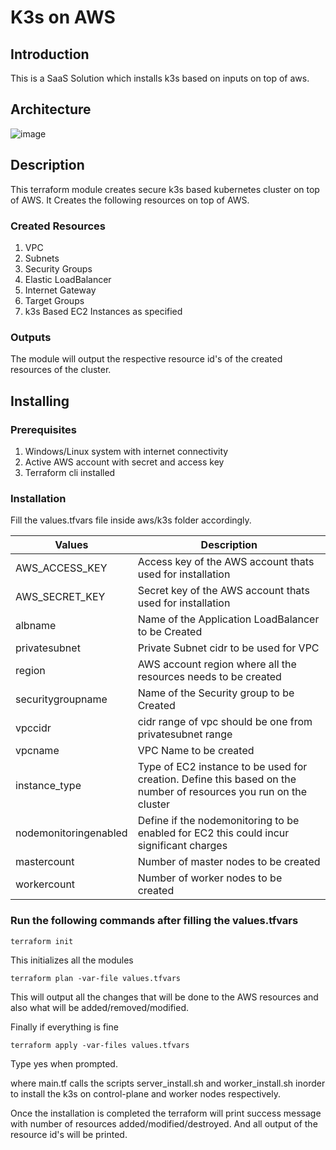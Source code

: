 # K3s on AWS

## Introduction
This is a SaaS Solution which installs k3s based on inputs on top of aws. 

## Architecture
![image](https://user-images.githubusercontent.com/110480433/198113277-1cd24a3f-b55f-48ad-bad9-b8e7358c0bcf.png)

## Description

This terraform module creates secure k3s based kubernetes cluster on top of AWS. It Creates the following resources on top of AWS.

### Created Resources
1. VPC
2. Subnets
3. Security Groups
4. Elastic LoadBalancer
5. Internet Gateway
6. Target Groups
7. k3s Based EC2 Instances as specified

### Outputs

The module will output the respective resource id's of the created resources of the cluster.

## Installing

### Prerequisites

1. Windows/Linux system with internet connectivity
2. Active AWS account with secret and access key
3. Terraform cli installed

### Installation

Fill the values.tfvars file inside aws/k3s folder accordingly.

|Values |Description  |
--- | --- |
|AWS_ACCESS_KEY | Access key of the AWS account thats used for installation |
|AWS_SECRET_KEY | Secret key of the AWS account thats used for installation |
|albname | Name of the Application LoadBalancer to be Created |
|privatesubnet | Private Subnet cidr to be used for VPC |
|region | AWS account region where all the resources needs to be created |
|securitygroupname | Name of the Security group to be Created |
|vpccidr | cidr range of vpc should be one from privatesubnet range |
|vpcname |  VPC Name to be created |
|instance_type | Type of EC2 instance to be used for creation. Define this based on the number of resources you run on the cluster|
|nodemonitoringenabled | Define if the nodemonitoring to be enabled for EC2 this could incur significant charges|
|mastercount | Number of master nodes to be created|
|workercount | Number of worker nodes to be created|

### Run the following commands after filling the values.tfvars

``` terraform init ```

This initializes all the modules

``` terraform plan -var-file values.tfvars ```

This will output all the changes that will be done to the AWS resources and also what will be added/removed/modified.

Finally if everything is fine

``` terraform apply -var-files values.tfvars ```

Type yes when prompted.

where main.tf calls the scripts server_install.sh and worker_install.sh inorder to install the k3s on control-plane and worker nodes respectively.

Once the installation is completed the terraform will print success message with number of resources added/modified/destroyed. And all output of the resource id's will be printed.
